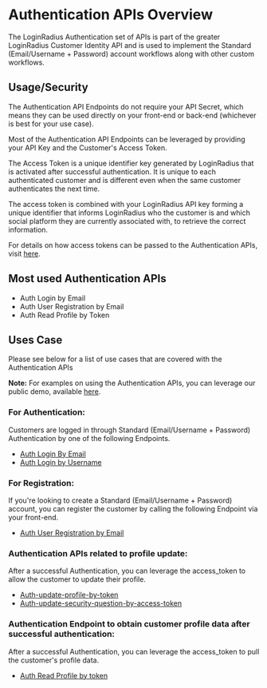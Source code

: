 # Authentication APIs Overview

The LoginRadius Authentication set of APIs is part of the greater LoginRadius Customer Identity API and is used to implement the Standard (Email/Username + Password) account workflows along with other custom workflows.

## Usage/Security

The Authentication API Endpoints do not require your API Secret, which means they can be used directly on your front-end or back-end (whichever is best for your use case).

Most of the Authentication API Endpoints can be leveraged by providing your API Key and the Customer's Access Token.

The Access Token is a unique identifier key generated by LoginRadius that is activated after successful authentication. It is unique to each authenticated customer and is different even when the same customer authenticates the next time.

The access token is combined with your LoginRadius API key forming a unique identifier that informs LoginRadius who the customer is and which social platform they are currently associated with, to retrieve the correct information. 

For details on how access tokens can be passed to the Authentication APIs, visit [here](/api/v2/customer-identity-api/api-security#accesstokenbasedapiendpoints0).

## Most used Authentication APIs

* Auth Login by Email
* Auth User Registration by Email
* Auth Read Profile by Token

## Uses Case

Please see below for a list of use cases that are covered with the Authentication APIs

**Note:** For examples on using the Authentication APIs, you can leverage our public demo, available [here](https://github.com/LoginRadius/html5-sdk/tree/master/demo).

### For Authentication:

Customers are logged in through Standard (Email/Username + Password) Authentication by one of the following Endpoints.

* [Auth Login By Email](/api/v2/customer-identity-api/authentication/auth-login-by-email)
* [Auth Login by Username](/api/v2/customer-identity-api/authentication/auth-login-by-username)

### For Registration:

If you're looking to create a Standard (Email/Username + Password) account, you can register the customer by calling the following Endpoint via your front-end.

* [Auth User Registration by Email](/api/v2/customer-identity-api/authentication/auth-user-registration-by-email)

### Authentication APIs related to profile update:

After a successful Authentication, you can leverage the access_token to allow the customer to update their profile.

* [Auth-update-profile-by-token](/api/v2/customer-identity-api/authentication/auth-update-profile-by-token) 
* [Auth-update-security-question-by-access-token](/api/v2/customer-identity-api/authentication/auth-update-security-question-by-access-token)

### Authentication Endpoint to obtain customer profile data after successful authentication:

After a successful Authentication, you can leverage the access_token to pull the customer's profile data.

* [Auth Read Profile by token](/api/v2/customer-identity-api/authentication/auth-read-profiles-by-token)
